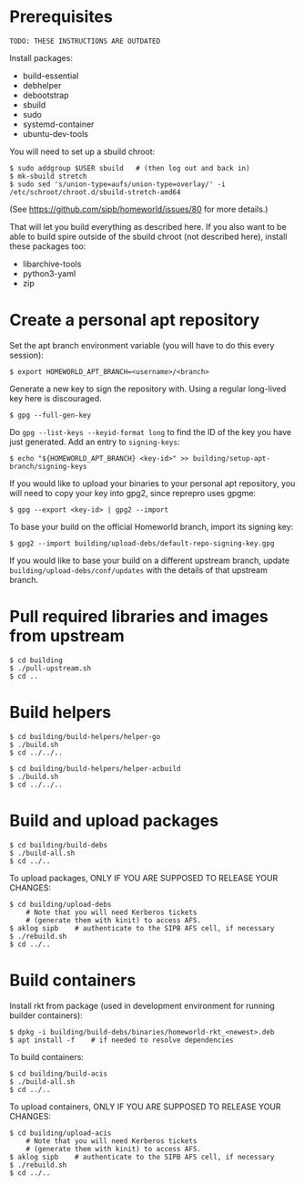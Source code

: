 # Prerequisites

	TODO: THESE INSTRUCTIONS ARE OUTDATED

Install packages:

 * build-essential
 * debhelper
 * debootstrap
 * sbuild
 * sudo
 * systemd-container
 * ubuntu-dev-tools

You will need to set up a sbuild chroot:

    $ sudo addgroup $USER sbuild   # (then log out and back in)
    $ mk-sbuild stretch
    $ sudo sed 's/union-type=aufs/union-type=overlay/' -i /etc/schroot/chroot.d/sbuild-stretch-amd64

(See https://github.com/sipb/homeworld/issues/80 for more details.)

That will let you build everything as described here.  If you also want to be able to build spire outside of the sbuild chroot (not described here), install these packages too:

 * libarchive-tools
 * python3-yaml
 * zip

# Create a personal apt repository

Set the apt branch environment variable (you will have to do this every session):

    $ export HOMEWORLD_APT_BRANCH=<username>/<branch>

Generate a new key to sign the repository with. Using a regular long-lived key here is discouraged.

    $ gpg --full-gen-key

Do `gpg --list-keys --keyid-format long` to find the ID of the key you have just generated. Add an entry to `signing-keys`:

    $ echo "${HOMEWORLD_APT_BRANCH} <key-id>" >> building/setup-apt-branch/signing-keys

If you would like to upload your binaries to your personal apt repository, you will need to copy your key into gpg2, since reprepro uses gpgme:

    $ gpg --export <key-id> | gpg2 --import

To base your build on the official Homeworld branch, import its signing key:

    $ gpg2 --import building/upload-debs/default-repo-signing-key.gpg

If you would like to base your build on a different upstream branch, update `building/upload-debs/conf/updates` with the details of that upstream branch.

# Pull required libraries and images from upstream

    $ cd building
    $ ./pull-upstream.sh
    $ cd ..

# Build helpers

    $ cd building/build-helpers/helper-go
    $ ./build.sh
    $ cd ../../..

    $ cd building/build-helpers/helper-acbuild
    $ ./build.sh
    $ cd ../../..

# Build and upload packages

    $ cd building/build-debs
    $ ./build-all.sh
    $ cd ../..

To upload packages, ONLY IF YOU ARE SUPPOSED TO RELEASE YOUR CHANGES:

    $ cd building/upload-debs
        # Note that you will need Kerberos tickets
        # (generate them with kinit) to access AFS.
    $ aklog sipb    # authenticate to the SIPB AFS cell, if necessary
    $ ./rebuild.sh
    $ cd ../..

# Build containers

Install rkt from package (used in development environment for running builder containers):

    $ dpkg -i building/build-debs/binaries/homeworld-rkt_<newest>.deb
    $ apt install -f    # if needed to resolve dependencies

To build containers:

    $ cd building/build-acis
    $ ./build-all.sh
    $ cd ../..

To upload containers, ONLY IF YOU ARE SUPPOSED TO RELEASE YOUR CHANGES:

    $ cd building/upload-acis
        # Note that you will need Kerberos tickets
        # (generate them with kinit) to access AFS.
    $ aklog sipb    # authenticate to the SIPB AFS cell, if necessary
    $ ./rebuild.sh
    $ cd ../..
